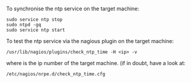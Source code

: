 To synchronise the ntp service on the target machine:

    sudo service ntp stop
    sudo ntpd -gq
    sudo service ntp start

To test the ntp service via the nagious plugin on the target machine:

    /usr/lib/nagios/plugins/check_ntp_time -H <ip> -v

where <ip> is the ip number of the target machine.
(if in doubt, have a look at:

    /etc/nagios/nrpe.d/check_ntp_time.cfg
    